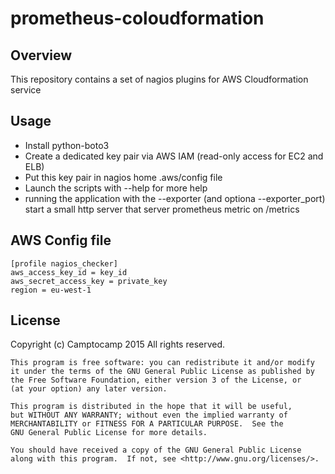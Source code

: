 prometheus-coloudformation
==================

Overview
--------

This repository contains a set of nagios plugins for AWS Cloudformation service

Usage
-----

* Install python-boto3
* Create a dedicated key pair via AWS IAM (read-only access for EC2 and ELB)
* Put this key pair in nagios home .aws/config file
* Launch the scripts with --help for more help
* running the application with the --exporter (and optiona --exporter_port) start a small http server that server prometheus metric on /metrics

AWS Config file
---------------

```config
[profile nagios_checker]
aws_access_key_id = key_id
aws_secret_access_key = private_key
region = eu-west-1
```

License
-------

Copyright (c) Camptocamp 2015 All rights reserved.

    This program is free software: you can redistribute it and/or modify
    it under the terms of the GNU General Public License as published by
    the Free Software Foundation, either version 3 of the License, or
    (at your option) any later version.

    This program is distributed in the hope that it will be useful,
    but WITHOUT ANY WARRANTY; without even the implied warranty of
    MERCHANTABILITY or FITNESS FOR A PARTICULAR PURPOSE.  See the
    GNU General Public License for more details.

    You should have received a copy of the GNU General Public License
    along with this program.  If not, see <http://www.gnu.org/licenses/>.
